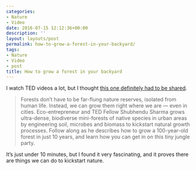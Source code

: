 ```yaml
---
categories:
- Nature
- Video
date: 2016-07-15 12:12:36+00:00
description: ''
layout: layouts/post
permalink: how-to-grow-a-forest-in-your-backyard/
tags:
- Nature
- Video
- post
title: How to grow a forest in your backyard
---
```


<div class="kg-card-markdown"><!-- link[https://www.ted.com/talks/shubhendu_sharma_how_to_grow_a_forest_in_your_backyard] --></p>
<p>I watch TED videos a lot, but I thought <a href="https://www.ted.com/talks/shubhendu_sharma_how_to_grow_a_forest_in_your_backyard">this one definitely had to be shared</a>.</p>
<blockquote>
<p>Forests don&#8217;t have to be far-flung nature reserves, isolated from human life. Instead, we can grow them right where we are — even in cities. Eco-entrepreneur and TED Fellow Shubhendu Sharma grows ultra-dense, biodiverse mini-forests of native species in urban areas by engineering soil, microbes and biomass to kickstart natural growth processes. Follow along as he describes how to grow a 100-year-old forest in just 10 years, and learn how you can get in on this tiny jungle party.</p>
</blockquote>
<p>It&#8217;s just under 10 minutes, but I found it very fascinating, and it proves there are things we can do to kickstart nature.</p>
</div>